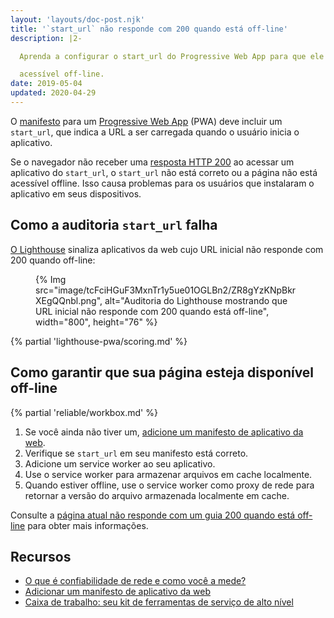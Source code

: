 ```yaml
---
layout: 'layouts/doc-post.njk'
title: '`start_url` não responde com 200 quando está off-line'
description: |2-

  Aprenda a configurar o start_url do Progressive Web App para que ele seja

  acessível off-line.
date: 2019-05-04
updated: 2020-04-29
---
```


O [manifesto](https://web.dev/add-manifest/) para um [Progressive Web App](https://web.dev/what-are-pwas/) (PWA) deve incluir um `start_url`, que indica a URL a ser carregada quando o usuário inicia o aplicativo.

Se o navegador não receber uma [resposta HTTP 200](https://developer.mozilla.org/docs/Web/HTTP/Status#Successful_responses) ao acessar um aplicativo do `start_url`, o `start_url` não está correto ou a página não está acessível offline. Isso causa problemas para os usuários que instalaram o aplicativo em seus dispositivos.

## Como a auditoria `start_url` falha

[O Lighthouse](https://developers.google.com/web/tools/lighthouse/) sinaliza aplicativos da web cujo URL inicial não responde com 200 quando off-line:

<figure>{% Img src="image/tcFciHGuF3MxnTr1y5ue01OGLBn2/ZR8gYzKNpBkrXEgQQnbl.png", alt="Auditoria do Lighthouse mostrando que URL inicial não responde com 200 quando está off-line", width="800", height="76" %}</figure>

{% partial 'lighthouse-pwa/scoring.md' %}

## Como garantir que sua página esteja disponível off-line

{% partial 'reliable/workbox.md' %}

1. Se você ainda não tiver um, [adicione um manifesto de aplicativo da web](https://web.dev/add-manifest/).
2. Verifique se `start_url` em seu manifesto está correto.
3. Adicione um service worker ao seu aplicativo.
4. Use o service worker para armazenar arquivos em cache localmente.
5. Quando estiver offline, use o service worker como proxy de rede para retornar a versão do arquivo armazenada localmente em cache.

Consulte a [página atual não responde com um guia 200 quando está off-line](/docs/lighthouse/pwa/works-offline/) para obter mais informações.

## Recursos

- [O que é confiabilidade de rede e como você a mede?](https://web.dev/network-connections-unreliable/)
- [Adicionar um manifesto de aplicativo da web](https://web.dev/add-manifest/)
- [Caixa de trabalho: seu kit de ferramentas de serviço de alto nível](/docs/workbox/)
